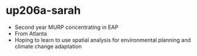 # up206a-sarah
* Second year MURP concentrating in EAP
* From Atlanta
* Hoping to learn to use spatial analysis for environmental planning and climate change adaptation
